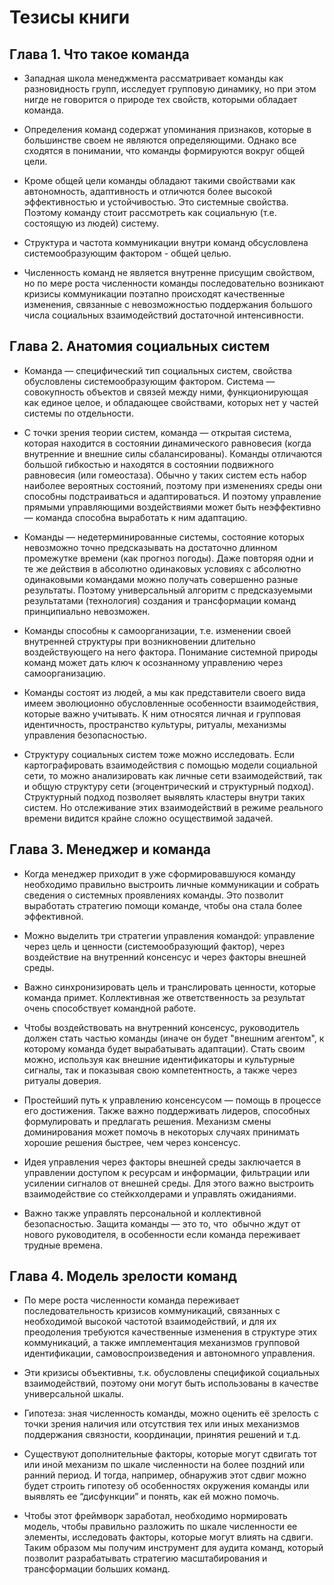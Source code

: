 # Тезисы книги

## Глава 1. Что такое команда

- Западная школа менеджмента рассматривает команды как разновидность групп, исследует групповую динамику, но при этом нигде не говорится о природе тех свойств, которыми обладает команда.

- Определения команд содержат упоминания признаков, которые в большинстве своем не являются определяющими. Однако все сходятся в понимании, что команды формируются вокруг общей цели.

- Кроме общей цели команды обладают такими свойствами как автономность, адаптивность и отличются более высокой эффективностью и устойчивостью. Это системные свойства. Поэтому команду стоит рассмотреть как социальную (т.е. состоящую из людей) систему.

- Структура и частота коммуникации внутри команд обсусловлена системообразующим фактором - общей целью.

- Численность команд не является внутренне присущим свойством, но по мере роста численности команды последовательно возникают кризисы коммуникации поэтапно происходят качественные изменения, связанные с невозможностью поддержания большого числа социальных взаимодействий достаточной интенсивности.

## Глава 2. Анатомия социальных систем

- Команда — специфический тип социальных систем, свойства обусловлены системообразующим фактором. Система — совокупность объектов и связей между ними, функционирующая как единое целое, и обладающее свойствами, которых нет у частей системы по отдельности.

- С точки зрения теории систем, команда — открытая система, которая находится в состоянии динамического равновесия (когда внутренние и внешние силы сбалансированы). Команды отличаются большой гибкостью и находятся в состоянии подвижного равновесия (или гомеостаза). Обычно у таких систем есть набор наиболее вероятных состояний, поэтому при изменениях среды они способны подстраиваться и адаптироваться. И поэтому управление прямыми управляющими воздействиями может быть неэффективно — команда способна выработать к ним адаптацию.

- Команды — недетерминированные системы, состояние которых невозможно точно предсказывать на достаточно длинном промежутке времени (как прогноз погоды). Даже повторяя одни и те же действия в абсолютно одинаковых условиях с абсолютно одинаковыми командами можно получать совершенно разные результаты. Поэтому универсальный алгоритм с предсказуемыми результатами (технология) создания и трансформации команд принципиально невозможен.

- Команды способны к самоорганизации, т.е. изменении своей внутренней структуры при возникновении длительно воздействующего на него фактора. Понимание системной природы команд может дать ключ к осознанному управлению через самоорганизацию.

- Команды состоят из людей, а мы как представители своего вида имеем эволюционно обусловленные особенности взаимодействия, которые важно учитывать. К ним относятся личная и групповая идентичность, пространство культуры, ритуалы, механизмы управления безопасностью.

- Структуру социальных систем тоже можно исследовать. Если картографировать взаимодействия с помощью модели социальной сети, то можно анализировать как личные сети взаимодействий, так и общую структуру сети (эгоцентрический и структурный подход). Структурный подход позволяет выявлять кластеры внутри таких систем. Но отслеживание этих взаимодействий в режиме реального времени видится крайне сложно осуществимой задачей. 

## Глава 3. Менеджер и команда

- Когда менеджер приходит в уже сформировавшуюся команду необходимо правильно выстроить личные коммуникации и собрать сведения о системных проявлениях команды. Это позволит выработать стратегию помощи команде, чтобы она стала более эффективной.

- Можно выделить три стратегии управления командой: управление через цель и ценности (системообразующий фактор), через воздействие на внутренний консенсус и через факторы внешней среды.

- Важно синхронизировать цель и транслировать ценности, которые команда примет. Коллективная же ответственность за результат очень способствует командной работе.

- Чтобы воздействовать на внутренний консенсус, руководитель должен стать частью команды (иначе он будет "внешним агентом", к которому команда будет вырабатывать адаптации). Стать своим можно, используя как внешние идентификаторы и культурные сигналы, так и показывая свою компетентность, а также через ритуалы доверия.

- Простейший путь к управлению консенсусом — помощь в процессе его достижения. Также важно поддерживать лидеров, способных формулировать и предлагать решения. Механизм смены доминирования может помочь в некоторых случаях принимать хорошие решения быстрее, чем через консенсус.

- Идея управления через факторы внешней среды заключается в управлении доступом к ресурсам и информации, фильтрации или усилении сигналов от внешней среды. Для этого важно выстроить взаимодействие со стейкхолдерами и управлять ожиданиями.

- Важно также управлять персональной и коллективной безопасностью. Защита команды — это то, что  обычно ждут от нового руководителя, в особенности если команда переживает трудные времена.

## Глава 4. Модель зрелости команд

- По мере роста численности команда переживает последовательность кризисов коммуникаций, связанных с необходимой высокой частотой взаимодействий, и для их преодоления требуются качественные изменения в структуре этих коммуникаций, а также имплементация механизмов групповой идентификации, самовоспроизведения и автономного управления.

- Эти кризисы объективны, т.к. обусловлены спецификой социальных взаимодействий, поэтому они могут быть использованы в качестве универсальной шкалы.

- Гипотеза: зная численность команды, можно оценить её зрелость с точки зрения наличия или отсутствия тех или иных механизмов поддержания связности, координации, принятия решений и т.д.

- Существуют дополнительные факторы, которые могут сдвигать тот или иной механизм по шкале численности на более поздний или ранний период. И тогда, например, обнаружив этот сдвиг можно будет строить гипотезу об особенностях окружения команды или выявлять ее “дисфункции” и понять, как ей можно помочь.

- Чтобы этот фреймворк заработал, необходимо нормировать модель, чтобы правильно разложить по шкале численности ее элементы, исследовать факторы, которые могут влиять на сдвиги. Таким образом мы получим инструмент для аудита команд, который позволит разрабатывать стратегию масштабирования и трансформации больших команд.
